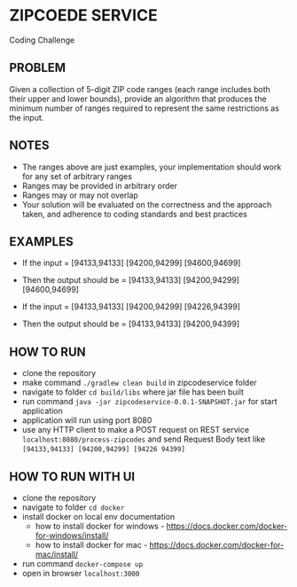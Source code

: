 # ZIPCOEDE SERVICE

Coding Challenge

## PROBLEM

Given a collection of 5-digit ZIP code ranges (each range includes both their upper and lower bounds), provide an algorithm that produces the minimum number of ranges required to represent the same restrictions as the input.

## NOTES

- The ranges above are just examples, your implementation should work for any set of arbitrary ranges
- Ranges may be provided in arbitrary order
- Ranges may or may not overlap
- Your solution will be evaluated on the correctness and the approach taken, and adherence to coding standards and best practices

## EXAMPLES

- If the input = [94133,94133] [94200,94299] [94600,94699]
- Then the output should be = [94133,94133] [94200,94299] [94600,94699]
 
- If the input = [94133,94133] [94200,94299] [94226,94399]
- Then the output should be = [94133,94133] [94200,94399]

## HOW TO RUN

- clone the repository
- make command `./gradlew clean build` in zipcodeservice folder
- navigate to folder `cd build/libs` where jar file has been built
- run command `java -jar zipcodeservice-0.0.1-SNAPSHOT.jar` for start application
- application will run using port 8080
- use any HTTP client to make a POST request on REST service `localhost:8080/process-zipcodes` and send Request Body text like `[94133,94133] [94200,94299] [94226 94399]` 

## HOW TO RUN WITH UI

- clone the repository
- navigate to folder `cd docker`
- install docker on local env documentation 
  - how to install docker for windows - https://docs.docker.com/docker-for-windows/install/
  - how to install docker for mac - https://docs.docker.com/docker-for-mac/install/
- run command `docker-compose up`
- open in browser `localhost:3000`
